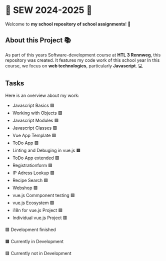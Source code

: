 # 🌟 SEW 2024-2025 🌟

Welcome to **my school repository of school assignments**! 🚀

## About this Project 📚

As part of this years Software-development course at **HTL 3 Rennweg**, this repository was created. It features my code work of this school year
In this course, we focus on **web technologies**, particularly **Javascript**. 💻

## Tasks

Here is an overview about my work:

- Javascript Basics 🟩
- Working with Objects 🟩
- Javascript Modules 🟩
- Javascript Classes 🟩
- Vue App Template 🟩
- ToDo App 🟩
- Linting and Debuging in vue.js 🟧
- ToDo App extended 🟩
- Registrationform 🟩
- IP Adress Lookup 🟩
- Recipe Search 🟩
- Webshop 🟩
- vue.js Commponent testing 🟩
- vue.js Ecosystem 🟩
- i18n for vue.js Project 🟩
- Individual vue.js Project 🟥


🟩 Development finished

🟧 Currently in Development

🟥 Currently not in Development
